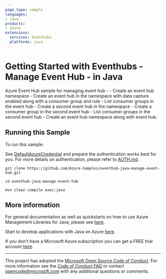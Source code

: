 ```yaml
---
page_type: sample
languages:
- java
products:
- azure
extensions:
  services: Eventhubs
  platforms: java
---
```


# Getting Started with Eventhubs - Manage Event Hub - in Java #


  Azure Event Hub sample for managing event hub -
    - Create an event hub namespace
    - Create an event hub in the namespace with data capture enabled along with a consumer group and rule
    - List consumer groups in the event hub
    - Create a second event hub in the namespace
    - Create a consumer group in the second event hub
    - List consumer groups in the second event hub
    - Create an event hub namespace along with event hub.
 

## Running this Sample ##

To run this sample:

See [DefaultAzureCredential](https://github.com/Azure/azure-sdk-for-java/tree/master/sdk/identity/azure-identity#defaultazurecredential) and prepare the authentication works best for you. For more details on authentication, please refer to [AUTH.md](https://github.com/Azure/azure-sdk-for-java/blob/master/sdk/resourcemanager/docs/AUTH.md).

    git clone https://github.com/Azure-Samples/eventhub-java-manage-event-hub.git

    cd eventhub-java-manage-event-hub

    mvn clean compile exec:java

## More information ##

For general documentation as well as quickstarts on how to use Azure Management Libraries for Java, please see [here](https://aka.ms/azsdk/java/mgmt).

Start to develop applications with Java on Azure [here](http://azure.com/java).

If you don't have a Microsoft Azure subscription you can get a FREE trial account [here](http://go.microsoft.com/fwlink/?LinkId=330212).

---

This project has adopted the [Microsoft Open Source Code of Conduct](https://opensource.microsoft.com/codeofconduct/). For more information see the [Code of Conduct FAQ](https://opensource.microsoft.com/codeofconduct/faq/) or contact [opencode@microsoft.com](mailto:opencode@microsoft.com) with any additional questions or comments.